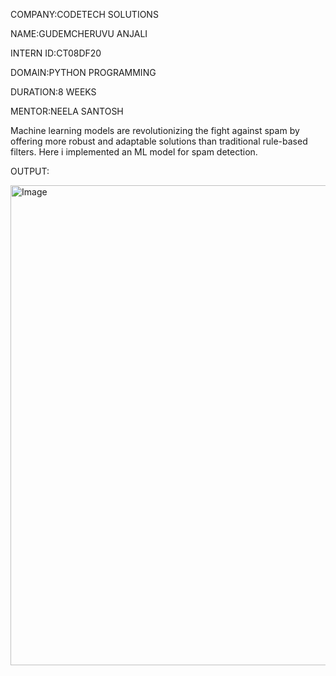 COMPANY:CODETECH SOLUTIONS

NAME:GUDEMCHERUVU ANJALI

INTERN ID:CT08DF20

DOMAIN:PYTHON PROGRAMMING

DURATION:8 WEEKS

MENTOR:NEELA SANTOSH

Machine learning models are revolutionizing the fight against spam by offering more robust and adaptable solutions than traditional rule-based filters. Here i implemented an ML model for spam detection.

OUTPUT:

<img width="1366" height="768" alt="Image" src="https://github.com/user-attachments/assets/5ca30a00-2a51-4135-9798-cd2270bdfe11" />
